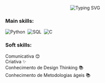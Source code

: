 <p align="center">
  <img src="https://readme-typing-svg.herokuapp.com?font=Fira+Code&pause=1000&color=A013F7&width=435&lines=Olá,+meu+nome+é+Tuany!;Graduanda+em+ADS+e+estudante+de+curso+profissional+de+Data+Science;Bem-vindo!" alt="Typing SVG" />
</p>

 ### Main skills: 
 ![Python](https://img.shields.io/badge/Python-3776AB?style=for-the-badge&logo=python&logoColor=white)&nbsp; ![SQL](https://img.shields.io/badge/-SQL-0D1117?style=for-the-badge&logo=sql&labelColor=0D1117)&nbsp; ![C](https://img.shields.io/badge/C-A8B9CC.svg?style=for-the-badge&logo=C&logoColor=black)&nbsp;
 

 ### Soft skills: 
 Comunicativa 😊 
 <br>
 Criativa ✨
 <br>
 Conhecimento de Design Thinking 📚
 <br>
 Conhecimento de Metodologias ágeis 📚
 
